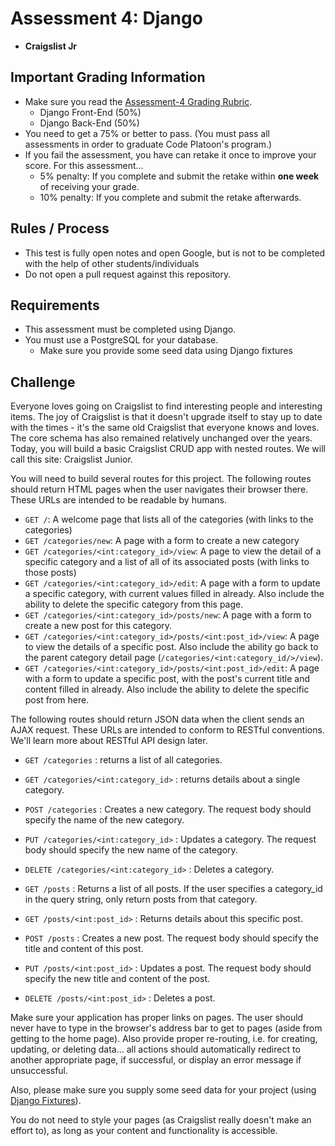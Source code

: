 # Assessment 4: Django
- **Craigslist Jr**

## Important Grading Information
- Make sure you read the [Assessment-4 Grading Rubric](https://docs.google.com/spreadsheets/d/11bCD5tstmbPhq8eqQD6NswuFOhiBLEBZv56ujREpPtQ/edit?usp=sharing).
  - Django Front-End (50%)
  - Django Back-End (50%)
- You need to get a 75% or better to pass. (You must pass all assessments in order to graduate Code Platoon's program.)
- If you fail the assessment, you have can retake it once to improve your score. For this assessment... 
  - 5% penalty: If you complete and submit the retake within **one week** of receiving your grade. 
  - 10% penalty: If you complete and submit the retake afterwards.

## Rules / Process
- This test is fully open notes and open Google, but is not to be completed with the help of other students/individuals
- Do not open a pull request against this repository.

## Requirements
- This assessment must be completed using Django. 
- You must use a PostgreSQL for your database.
  - Make sure you provide some seed data using Django fixtures 

## Challenge
Everyone loves going on Craigslist to find interesting people and interesting items. 
The joy of Craigslist is that it doesn't upgrade itself to stay up to date with the times - it's the same old Craigslist that everyone knows and loves. 
The core schema has also remained relatively unchanged over the years. 
Today, you will build a basic Craigslist CRUD app with nested routes. We will call this site: Craigslist Junior.

You will need to build several routes for this project. 
The following routes should return HTML pages when the user navigates their browser there. 
These URLs are intended to be readable by humans.
- `GET /`: A welcome page that lists all of the categories (with links to the categories)
- `GET /categories/new`: A page with a form to create a new category
- `GET /categories/<int:category_id>/view`: A page to view the detail of a specific category and a list of all of its associated posts (with links to those posts)
- `GET /categories/<int:category_id>/edit`: A page with a form to update a specific category, with current values filled in already. Also include the ability to delete the specific category from this page. 
- `GET /categories/<int:category_id>/posts/new`: A page with a form to create a new post for this category.
- `GET /categories/<int:category_id>/posts/<int:post_id>/view`: A page to view the details of a specific post. Also include the ability go back to the parent category detail page (`/categories/<int:category_id/>/view`).
- `GET /categories/<int:category_id>/posts/<int:post_id>/edit`: A page with a form to update a specific post, with the post's current title and content filled in already. Also include the ability to delete the specific post from here.

The following routes should return JSON data when the client sends an AJAX request.
These URLs are intended to conform to RESTful conventions. We'll learn more about RESTful API design later. 
- `GET /categories` : returns a list of all categories. 
- `GET /categories/<int:category_id>` : returns details about a single category.
- `POST /categories` : Creates a new category. The request body should specify the name of the new category.
- `PUT /categories/<int:category_id>` : Updates a category. The request body should specify the new name of the category.
- `DELETE /categories/<int:category_id>` : Deletes a category. 

- `GET /posts` : Returns a list of all posts. If the user specifies a category_id in the query string, only return posts from that category.
- `GET /posts/<int:post_id>` : Returns details about this specific post.
- `POST /posts` : Creates a new post. The request body should specify the title and content of this post.
- `PUT /posts/<int:post_id>` : Updates a post. The request body should specify the new title and content of the post.
- `DELETE /posts/<int:post_id>` : Deletes a post. 



Make sure your application has proper links on pages. The user should never have to type in the browser's address bar to get to pages (aside from getting to the home page). Also provide proper re-routing, i.e. for creating, updating, or deleting data... all actions should automatically redirect to another appropriate page, if successful, or display an error message if unsuccessful.

Also, please make sure you supply some seed data for your project (using [Django Fixtures](https://docs.djangoproject.com/en/4.0/howto/initial-data/)).

You do not need to style your pages (as Craigslist really doesn't make an effort to), as long as your content and functionality is accessible.

